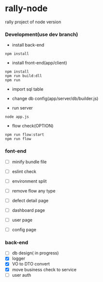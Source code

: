 # rally-node
rally project of node version 

### Development(use dev branch)
* install back-end
``` shell
npm install
```
* install front-end(app/client)
``` shell
npm install
npm run build:dll
npm run
```

* import sql table
* change db config(app/server/db/builder.js)

* run server
``` shell
node app.js
```

* flow check(OPTION)
``` shell
npm run flow:start
npm run flow
```


### font-end
* [ ] minify bundle file
* [ ] eslint check
* [ ] environment split
* [ ] remove flow any type
* [ ] defect detail page
* [ ] dashboard page
* [ ] user page
* [ ] config page


### back-end
* [ ] db design( in progress)
* [X] logger
* [X] VO to DTO convert
* [X] move business check to service
* [ ] user auth
